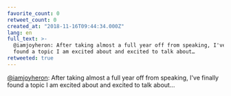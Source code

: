 ```yaml
---
favorite_count: 0
retweet_count: 0
created_at: "2018-11-16T09:44:34.000Z"
lang: en
full_text: >-
  @iamjoyheron: After taking almost a full year off from speaking, I've finally
  found a topic I am excited about and excited to talk about…
retweeted: true
---
```


[@iamjoyheron](https://twitter.com/iamjoyheron): After taking almost a full year
off from speaking, I've finally found a topic I am excited about and excited to
talk about…
